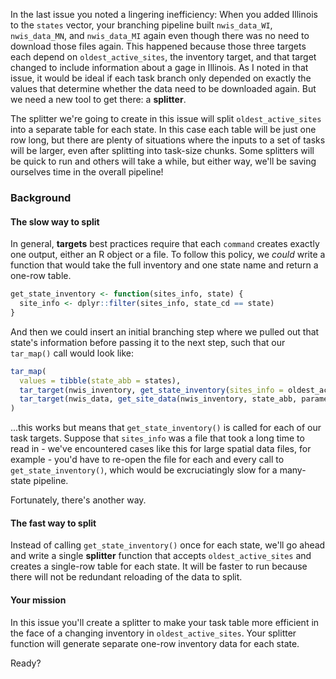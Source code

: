 In the last issue you noted a lingering inefficiency: When you added Illinois to the `states` vector, your branching pipeline built `nwis_data_WI`, `nwis_data_MN`, and `nwis_data_MI` again even though there was no need to download those files again. This happened because those three targets each depend on `oldest_active_sites`, the inventory target, and that target changed to include information about a gage in Illinois. As I noted in that issue, it would be ideal if each task branch only depended on exactly the values that determine whether the data need to be downloaded again. But we need a new tool to get there: a **splitter**.

The splitter we're going to create in this issue will split `oldest_active_sites` into a separate table for each state. In this case each table will be just one row long, but there are plenty of situations where the inputs to a set of tasks will be larger, even after splitting into task-size chunks. Some splitters will be quick to run and others will take a while, but either way, we'll be saving ourselves time in the overall pipeline!

### Background

#### The slow way to split

In general, **targets** best practices require that each `command` creates exactly one output, either an R object or a file. To follow this policy, we *could* write a function that would take the full inventory and one state name and return a one-row table.
```r
get_state_inventory <- function(sites_info, state) {
  site_info <- dplyr::filter(sites_info, state_cd == state)
}
```
And then we could insert an initial branching step where we pulled out that state's information before passing it to the next step, such that our `tar_map()` call would look like:
```r
tar_map(
  values = tibble(state_abb = states),
  tar_target(nwis_inventory, get_state_inventory(sites_info = oldest_active_sites, state_abb)),
  tar_target(nwis_data, get_site_data(nwis_inventory, state_abb, parameter))
)
```
...this works but means that `get_state_inventory()` is called for each of our task targets. Suppose that `sites_info` was a file that took a long time to read in - we've encountered cases like this for large spatial data files, for example - you'd have to re-open the file for each and every call to `get_state_inventory()`, which would be excruciatingly slow for a many-state pipeline.

Fortunately, there's another way.

#### The fast way to split

Instead of calling `get_state_inventory()` once for each state, we'll go ahead and write a single **splitter** function that accepts `oldest_active_sites` and creates a single-row table for each state. It will be faster to run because there will not be redundant reloading of the data to split. 

#### Your mission

In this issue you'll create a splitter to make your task table more efficient in the face of a changing inventory in `oldest_active_sites`. Your splitter function will generate separate one-row inventory data for each state.

Ready?

